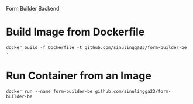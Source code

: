 Form Builder Backend

# Build Image from Dockerfile
```
docker build -f Dockerfile -t github.com/sinulingga23/form-builder-be .
```

# Run Container from an Image
```
docker run --name form-builder-be github.com/sinulingga23/form-builder-be
```

